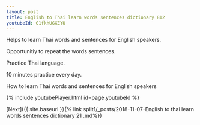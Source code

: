 ```yaml
---
layout: post
title: English to Thai learn words sentences dictionary 812 
youtubeId: G1fkhUGXEYU
---
```

 
 
Helps to learn Thai words and sentences for English speakers.

Opportunitiy to repeat the words sentences. 

Practice Thai language. 
 
10 minutes practice every day. 
 
How to learn Thai words and sentences for English speakers 
 
{% include youtubePlayer.html id=page.youtubeId %}
 
 
[Next]({{ site.baseurl }}{% link  split1/_posts/2018-11-07-English to thai learn words sentences dictionary 21 .md%})
 
